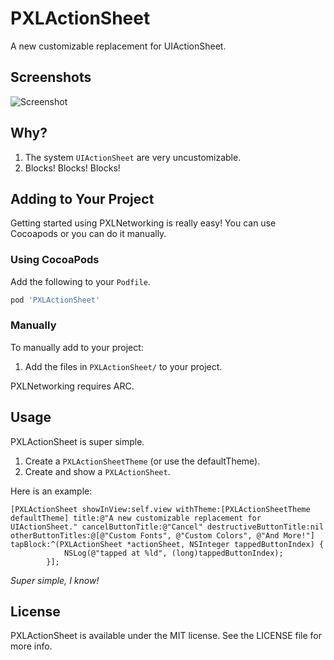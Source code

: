 PXLActionSheet
==============

A new customizable replacement for UIActionSheet.

## Screenshots

![Screenshot](https://github.com/jasonsilberman/PXLActionSheet/blob/master/screenshot.png)

## Why?
1. The system `UIActionSheet` are very uncustomizable.
2. Blocks! Blocks! Blocks!

## Adding to Your Project
Getting started using PXLNetworking is really easy! You can use Cocoapods or you can do it manually.

### Using CocoaPods
Add the following to your `Podfile`.

```ruby
pod 'PXLActionSheet'
```

### Manually
To manually add to your project:

1. Add the files in `PXLActionSheet/` to your project.

PXLNetworking requires ARC.

## Usage
PXLActionSheet is super simple.

1. Create a `PXLActionSheetTheme` (or use the defaultTheme).
2. Create and show a `PXLActionSheet`.

Here is an example:

```objc
[PXLActionSheet showInView:self.view withTheme:[PXLActionSheetTheme defaultTheme] title:@"A new customizable replacement for UIActionSheet." cancelButtonTitle:@"Cancel" destructiveButtonTitle:nil otherButtonTitles:@[@"Custom Fonts", @"Custom Colors", @"And More!"] tapBlock:^(PXLActionSheet *actionSheet, NSInteger tappedButtonIndex) {
			NSLog(@"tapped at %ld", (long)tappedButtonIndex);
		}];
```

*Super simple, I know!*

## License
PXLActionSheet is available under the MIT license. See the LICENSE file for more info.
